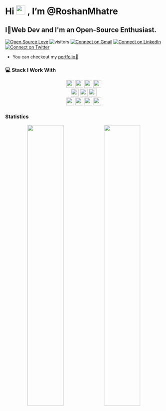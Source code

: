 # Hi <img src="https://github.com/TheDudeThatCode/TheDudeThatCode/blob/master/Assets/Hi.gif" width="29px"> , I’m @RoshanMhatre

 ## I🧡Web Dev and I'm an Open-Source Enthusiast. ##

[![Open Source Love](https://badges.frapsoft.com/os/v1/open-source.svg?v=103)](https://github.com/RoshanMhatre) 
![visitors](https://visitor-badge.laobi.icu/badge?page_id=RoshanMhatre.RoshanMhatre)
[![Connect on Gmail](https://img.shields.io/badge/--Gmail?label=Gmail&logo=Gmail&style=social)](mailto:officialroshanm@gmail.com)
[![Connect on LinkedIn](https://img.shields.io/badge/--linkedin?label=LinkedIn&logo=LinkedIn&style=social)](https://www.linkedin.com/in/roshan-mhatre-3ab9b0191/) 
[![Connect on Twitter](https://img.shields.io/badge/--Twitter?label=Twitter&logo=Twitter&style=social)](https://twitter.com/mr_rdm_)
- You can checkout my [portfolio🌟](https://roshanmhatre.github.io/my-portfolio/)

### 💻 Stack I Work With

<p  align="center">

<!-- Programming Language -->
 
<img src="https://img.shields.io/badge/C-00599C?style=for-the-badge&logo=c&logoColor=white" height="25">
<img src="https://img.shields.io/badge/C%2B%2B-00599C?style=for-the-badge&logo=c%2B%2B&logoColor=white" height="25">
<img src="https://img.shields.io/badge/Java-ED8B00?style=for-the-badge&logo=java&logoColor=white" height="25">
<img src="https://img.shields.io/badge/Python-3776AB?style=for-the-badge&logo=python&logoColor=white" height="25">
 <br>
 
<img src="https://img.shields.io/badge/HTML5-07405E?style=for-the-badge&logo=html5&logoColor=white" height="25">
<img src="https://img.shields.io/badge/SQLite-07405E?style=for-the-badge&logo=sqlite&logoColor=white" height="25">
<img src="https://img.shields.io/badge/PostgreSQL-316192?style=for-the-badge&logo=postgresql&logoColor=white" height="25">

<br>
<img src="https://img.shields.io/badge/Git-F05032?style=for-the-badge&logo=git&logoColor=white" height="25">
<img src="https://img.shields.io/badge/Visual_Studio_Code-0078D4?style=for-the-badge&logo=visual%20studio%20code&logoColor=white" height="25">
<img src="https://img.shields.io/badge/Xampp-F37623?style=for-the-badge&logo=xampp&logoColor=white" height="25">
<img src="https://img.shields.io/badge/Django-092E20?style=for-the-badge&logo=django&logoColor=green" height="25">



### Statistics 
<p align="center">
  <img width="48%" src="https://github-readme-stats.vercel.app/api?username=RoshanMhatre&show_icons=true&theme=tokyonight" />
  <img width="48%" src="https://github-readme-streak-stats.herokuapp.com/?user=RoshanMhatre&theme=tokyonight" />
</p>
<br />
